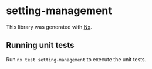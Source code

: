 # setting-management

This library was generated with [Nx](https://nx.dev).

## Running unit tests

Run `nx test setting-management` to execute the unit tests.
